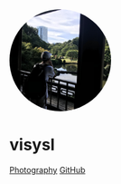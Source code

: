 <img width="180px" style="border-radius: 50%" bor src="img/avatar.jpg">

# visysl

[Photography](<https://picysl.com>)
[GitHub](<https://github.com/yslib>)
